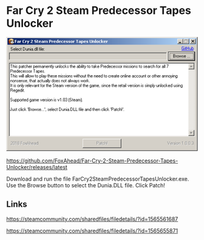 # Far Cry 2 Steam Predecessor Tapes Unlocker

![Screenshot](Screenshots/Unlocker.png?raw=true)

https://github.com/FoxAhead/Far-Cry-2-Steam-Predecessor-Tapes-Unlocker/releases/latest

Download and run the file FarCry2SteamPredecessorTapesUnlocker.exe. Use the Browse button to select the Dunia.DLL file. Click Patch!

## Links

https://steamcommunity.com/sharedfiles/filedetails/?id=1565561687

https://steamcommunity.com/sharedfiles/filedetails/?id=1565655871
